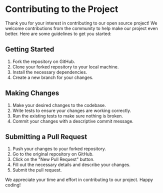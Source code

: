 # Contributing to the Project

Thank you for your interest in contributing to our open source project! We welcome contributions from the community to help make our project even better. Here are some guidelines to get you started:

## Getting Started

1. Fork the repository on GitHub.
2. Clone your forked repository to your local machine.
3. Install the necessary dependencies.
4. Create a new branch for your changes.

## Making Changes

1. Make your desired changes to the codebase.
2. Write tests to ensure your changes are working correctly.
3. Run the existing tests to make sure nothing is broken.
4. Commit your changes with a descriptive commit message.

## Submitting a Pull Request

1. Push your changes to your forked repository.
2. Go to the original repository on GitHub.
3. Click on the "New Pull Request" button.
4. Fill out the necessary details and describe your changes.
5. Submit the pull request.

We appreciate your time and effort in contributing to our project. Happy coding!
